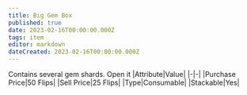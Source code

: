```yaml
---
title: Big Gem Box
published: true
date: 2023-02-16T00:00:00.000Z
tags: item
editor: markdown
dateCreated: 2023-02-16T00:00:00.000Z
---
```


Contains several gem shards. Open it
|Attribute|Value|
|-|-|
|Purchase Price|50 Flips|
|Sell Price|25 Flips|
|Type|Consumable|
|Stackable|Yes|

